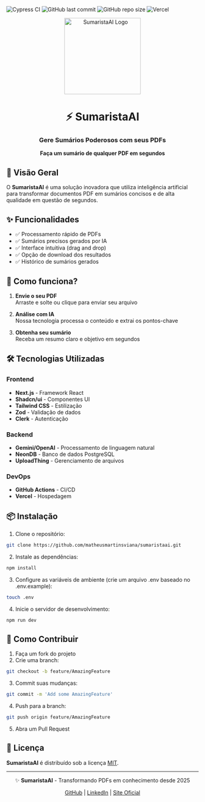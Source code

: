 ![Cypress CI](https://github.com/matheusmartinsviana/sumaristaai/actions/workflows/cypress-tests.yml/badge.svg)
![GitHub last commit](https://img.shields.io/github/last-commit/matheusmartinsviana/sumaristaai)
![GitHub repo size](https://img.shields.io/github/repo-size/matheusmartinsviana/sumaristaai)
![Vercel](https://therealsujitk-vercel-badge.vercel.app/?app=sumaristaai)
  
<div align="center">
  <img src="https://sumaristaai.vercel.app/SumaristaAI-logo.webp" alt="SumaristaAI Logo" width="200" height="200" />
  <h1>⚡ SumaristaAI</h1>
  <h3>Gere Sumários Poderosos com seus PDFs</h3>
  <p><strong>Faça um sumário de qualquer PDF em segundos</strong></p>
</div>

## 📌 Visão Geral

O **SumaristaAI** é uma solução inovadora que utiliza inteligência artificial para transformar documentos PDF em sumários concisos e de alta qualidade em questão de segundos.

## ✨ Funcionalidades

- ✅ Processamento rápido de PDFs
- ✅ Sumários precisos gerados por IA
- ✅ Interface intuitiva (drag and drop)
- ✅ Opção de download dos resultados
- ✅ Histórico de sumários gerados

## 🚀 Como funciona?

1. **Envie o seu PDF**  
   Arraste e solte ou clique para enviar seu arquivo

2. **Análise com IA**  
   Nossa tecnologia processa o conteúdo e extrai os pontos-chave

3. **Obtenha seu sumário**  
   Receba um resumo claro e objetivo em segundos

## 🛠️ Tecnologias Utilizadas

### Frontend
- **Next.js** - Framework React
- **Shadcn/ui** - Componentes UI
- **Tailwind CSS** - Estilização
- **Zod** - Validação de dados
- **Clerk** - Autenticação

### Backend
- **Gemini/OpenAI** - Processamento de linguagem natural
- **NeonDB** - Banco de dados PostgreSQL
- **UploadThing** - Gerenciamento de arquivos

### DevOps
- **GitHub Actions** - CI/CD
- **Vercel** - Hospedagem

## 📦 Instalação

1. Clone o repositório:
```bash
git clone https://github.com/matheusmartinsviana/sumaristaai.git
```
2. Instale as dependências:
```bash
npm install
```
3. Configure as variáveis de ambiente (crie um arquivo .env baseado no .env.example):
```bash
touch .env
```
4. Inicie o servidor de desenvolvimento:
```bash
npm run dev
```

## 🤝 Como Contribuir

1. Faça um fork do projeto
2. Crie uma branch:
```bash
git checkout -b feature/AmazingFeature
```
3. Commit suas mudanças:
```bash
git commit -m 'Add some AmazingFeature'
```
4. Push para a branch:
```bash
git push origin feature/AmazingFeature
```
5. Abra um Pull Request

## 📄 Licença

**SumaristaAI** é distribuído sob a licença [MIT](https://opensource.org/licenses/MIT).

---

<div align="center">
  <p>✨ <strong>SumaristaAI</strong> - Transformando PDFs em conhecimento desde 2025</p>
  <p>
    <a href="https://github.com/matheusmartinsviana">GitHub</a> | 
    <a href="https://linkedin.com/in/matheusmartinsviana">LinkedIn</a> | 
    <a href="https://sumaristaai.vercel.app">Site Oficial</a>
  </p>
</div>
